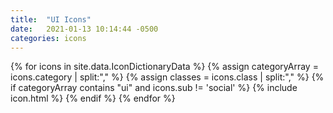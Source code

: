 ```yaml
---
title:  "UI Icons"
date:   2021-01-13 10:14:44 -0500
categories: icons
---
```


<div id="mylist" class="ul_none">
{% for icons in site.data.IconDictionaryData %}
{% assign categoryArray = icons.category | split:"," %}
{% assign classes = icons.class | split:"," %}
{% if categoryArray contains "ui" and icons.sub != 'social' %}
   {% include icon.html %}
{% endif %}
{% endfor %}
</div>

